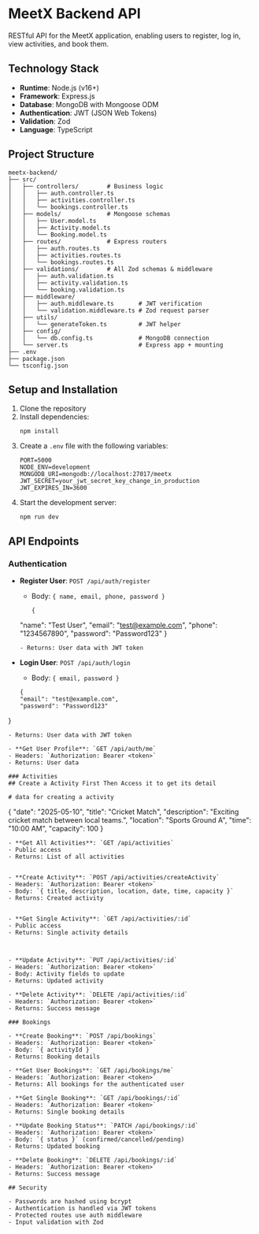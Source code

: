 # MeetX Backend API

RESTful API for the MeetX application, enabling users to register, log in, view activities, and book them.

## Technology Stack

- **Runtime**: Node.js (v16+)
- **Framework**: Express.js
- **Database**: MongoDB with Mongoose ODM
- **Authentication**: JWT (JSON Web Tokens)
- **Validation**: Zod
- **Language**: TypeScript

## Project Structure

```
meetx-backend/
├── src/
│   ├── controllers/        # Business logic
│   │   ├── auth.controller.ts
│   │   ├── activities.controller.ts
│   │   └── bookings.controller.ts
│   ├── models/             # Mongoose schemas
│   │   ├── User.model.ts
│   │   ├── Activity.model.ts
│   │   └── Booking.model.ts
│   ├── routes/             # Express routers
│   │   ├── auth.routes.ts
│   │   ├── activities.routes.ts
│   │   └── bookings.routes.ts
│   ├── validations/        # All Zod schemas & middleware
│   │   ├── auth.validation.ts
│   │   ├── activity.validation.ts
│   │   └── booking.validation.ts
│   ├── middleware/
│   │   ├── auth.middleware.ts       # JWT verification
│   │   └── validation.middleware.ts # Zod request parser
│   ├── utils/
│   │   └── generateToken.ts         # JWT helper
│   ├── config/
│   │   └── db.config.ts             # MongoDB connection
│   └── server.ts                    # Express app + mounting
├── .env
├── package.json
└── tsconfig.json
```

## Setup and Installation

1. Clone the repository
2. Install dependencies:
   ```
   npm install
   ```
3. Create a `.env` file with the following variables:
   ```
   PORT=5000
   NODE_ENV=development
   MONGODB_URI=mongodb://localhost:27017/meetx
   JWT_SECRET=your_jwt_secret_key_change_in_production
   JWT_EXPIRES_IN=3600
   ```
4. Start the development server:
   ```
   npm run dev
   ```

## API Endpoints

### Authentication

- **Register User**: `POST /api/auth/register`
  - Body: `{ name, email, phone, password }`
    ```
    {
  "name": "Test User",
  "email": "test@example.com",
  "phone": "1234567890",
  "password": "Password123"
}
  ```
  - Returns: User data with JWT token

- **Login User**: `POST /api/auth/login`
  - Body: `{ email, password }`

  ```
  {
  "email": "test@example.com",
  "password": "Password123"
}
  ```
  - Returns: User data with JWT token

- **Get User Profile**: `GET /api/auth/me`
  - Headers: `Authorization: Bearer <token>`
  - Returns: User data

### Activities
  ## Create a Activity First Then Access it to get its detail 

  # data for creating a activity
  ```
  {
  "date": "2025-05-10",
  "title": "Cricket Match",
  "description": "Exciting cricket match between local teams.",
  "location": "Sports Ground A",
  "time": "10:00 AM",
  "capacity": 100
}

  ```
- **Get All Activities**: `GET /api/activities`
  - Public access
  - Returns: List of all activities  
  

- **Create Activity**: `POST /api/activities/createActivity`
  - Headers: `Authorization: Bearer <token>`
  - Body: `{ title, description, location, date, time, capacity }`
  - Returns: Created activity
  

- **Get Single Activity**: `GET /api/activities/:id`
  - Public access
  - Returns: Single activity details



- **Update Activity**: `PUT /api/activities/:id`
  - Headers: `Authorization: Bearer <token>`
  - Body: Activity fields to update
  - Returns: Updated activity

- **Delete Activity**: `DELETE /api/activities/:id`
  - Headers: `Authorization: Bearer <token>`
  - Returns: Success message

### Bookings

- **Create Booking**: `POST /api/bookings`
  - Headers: `Authorization: Bearer <token>`
  - Body: `{ activityId }`
  - Returns: Booking details

- **Get User Bookings**: `GET /api/bookings/me`
  - Headers: `Authorization: Bearer <token>`
  - Returns: All bookings for the authenticated user

- **Get Single Booking**: `GET /api/bookings/:id`
  - Headers: `Authorization: Bearer <token>`
  - Returns: Single booking details

- **Update Booking Status**: `PATCH /api/bookings/:id`
  - Headers: `Authorization: Bearer <token>`
  - Body: `{ status }` (confirmed/cancelled/pending)
  - Returns: Updated booking

- **Delete Booking**: `DELETE /api/bookings/:id`
  - Headers: `Authorization: Bearer <token>`
  - Returns: Success message

## Security

- Passwords are hashed using bcrypt
- Authentication is handled via JWT tokens
- Protected routes use auth middleware
- Input validation with Zod